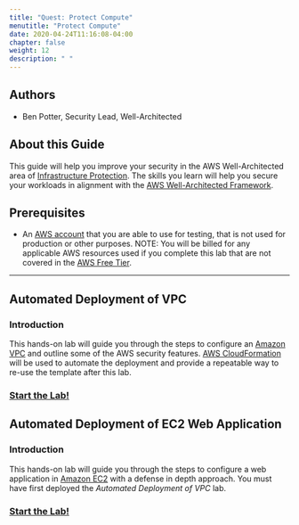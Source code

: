 ```yaml
---
title: "Quest: Protect Compute"
menutitle: "Protect Compute"
date: 2020-04-24T11:16:08-04:00
chapter: false
weight: 12
description: " "
---
```

## Authors

- Ben Potter, Security Lead, Well-Architected

## About this Guide

This guide will help you improve your security in the AWS Well-Architected area of [Infrastructure Protection](https://wa.aws.amazon.com/wat.pillar.security.en.html#sec.infraprot). The skills you learn will help you secure your workloads in alignment with the [AWS Well-Architected Framework](https://aws.amazon.com/architecture/well-architected/).

## Prerequisites

* An [AWS account](https://portal.aws.amazon.com/gp/aws/developer/registration/index.html) that you are able to use for testing, that is not used for production or other purposes.
NOTE: You will be billed for any applicable AWS resources used if you complete this lab that are not covered in the [AWS Free Tier](https://aws.amazon.com/free/).

***

## Automated Deployment of VPC

### Introduction

This hands-on lab will guide you through the steps to configure an [Amazon VPC](https://docs.aws.amazon.com/vpc/latest/userguide/what-is-amazon-vpc.html) and outline some of the AWS security features. [AWS CloudFormation](https://aws.amazon.com/cloudformation/) will be used to automate the deployment and provide a repeatable way to re-use the template after this lab.

### [Start the Lab!](/security/200_labs/200_automated_deployment_of_vpc/)

## Automated Deployment of EC2 Web Application

### Introduction

This hands-on lab will guide you through the steps to configure a web application in [Amazon EC2](https://aws.amazon.com/ec2/) with a defense in depth approach. You must have first deployed the *Automated Deployment of VPC* lab.

### [Start the Lab!](/security/200_labs/200_automated_deployment_of_ec2_web_application/)
